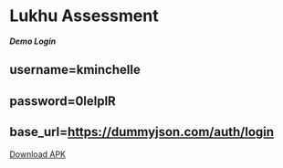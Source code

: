 # Lukhu Assessment

***Demo Login***
## username=kminchelle
## password=0lelplR

## base_url=https://dummyjson.com/auth/login

[Download APK](https://github.com/Stanely254/lukhu_assessment/release/app-release.apk)
